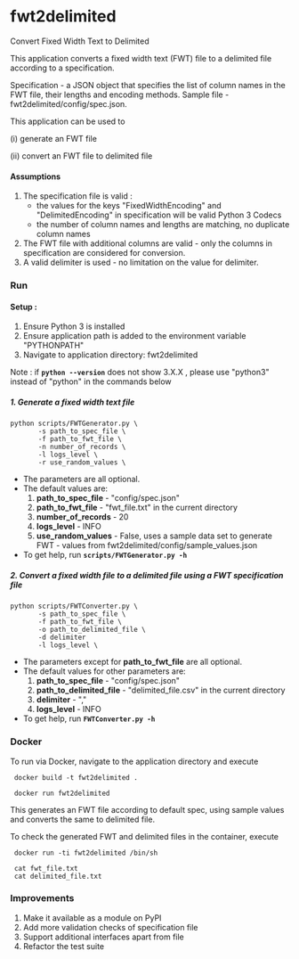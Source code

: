 # fwt2delimited
Convert Fixed Width Text to Delimited

This application converts a fixed width text (FWT) file to a delimited file according to a specification.

Specification - a JSON object that specifies the list of column names in the FWT file, their lengths and encoding methods. Sample file - fwt2delimited/config/spec.json.

This application can be used to 
 
(i) generate an FWT file
 
(ii) convert an FWT file to delimited file

#### Assumptions
1. The specification file is valid : 
   - the values for the keys "FixedWidthEncoding" and "DelimitedEncoding" in specification will be valid Python 3 Codecs
   - the number of column names and lengths are matching, no duplicate column names
2. The FWT file with additional columns are valid - only the columns in specification are considered for conversion.
3. A valid delimiter is used - no limitation on the value for delimiter.  
### Run

#### Setup :

1. Ensure Python 3 is installed
2. Ensure application path is added to the environment variable "PYTHONPATH"
3. Navigate to application directory: fwt2delimited

Note : if **`python --version`** does not show 3.X.X , please use "python3" instead of "python" in the commands below 
##### 1. Generate a fixed width text file

```
python scripts/FWTGenerator.py \
       -s path_to_spec_file \
       -f path_to_fwt_file \
       -n number_of_records \
       -l logs_level \
       -r use_random_values \              
```
- The parameters are all optional.
- The default values are:
    1. **path_to_spec_file** - "config/spec.json"
    2. **path_to_fwt_file** - "fwt_file.txt" in the current directory
    3. **number_of_records** - 20
    4. **logs_level** - INFO
    5. **use_random_values** - False, uses a sample data set to generate FWT - values from fwt2delimited/config/sample_values.json
- To get help, run **`scripts/FWTGenerator.py -h`**

##### 2. Convert a fixed width file to a delimited file using a FWT specification file

```
python scripts/FWTConverter.py \
       -s path_to_spec_file \
       -f path_to_fwt_file \
       -o path_to_delimited_file \
       -d delimiter
       -l logs_level \         
```
            
- The parameters except for **path_to_fwt_file** are all optional.
- The default values for other parameters are:
    1. **path_to_spec_file** - "config/spec.json"
    2. **path_to_delimited_file** - "delimited_file.csv" in the current directory
    3. **delimiter** - ","
    4. **logs_level** - INFO
- To get help, run **`FWTConverter.py -h`**

### Docker

To run via Docker, navigate to the application directory and execute
```
 docker build -t fwt2delimited .

 docker run fwt2delimited
```
This generates an FWT file according to default spec, using sample values and converts the same to delimited file.

To check the generated FWT and delimited files in the container, execute
```
 docker run -ti fwt2delimited /bin/sh

 cat fwt_file.txt
 cat delimited_file.txt
```

### Improvements
1. Make it available as a module on PyPI
2. Add more validation checks of specification file
3. Support additional interfaces apart from file
4. Refactor the test suite